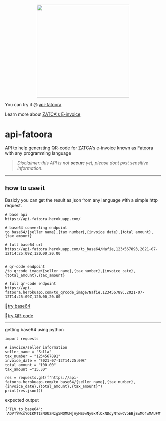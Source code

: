 <p align="center">
  <img align="center" src="https://github.com/NafieAlhilaly/api-fatoora/blob/main/images/secret-qr-code.png" width=300/>
</p>

You can try it @ [api-fatoora](https://api-fatoora.herokuapp.com/)

Learn more about [ZATCA's E-invoice](https://zatca.gov.sa/en/E-Invoicing/Introduction/Pages/What-is-e-invoicing.aspx) 
# api-fatoora
API to help generating QR-code for ZATCA's e-invoice known as Fatoora with any programming language

> _Disclaimer: this API is not **secure** yet, please dont post sensitive information._

---------
## how to use it 
Basicly you can get the result as json from any language with a simple http request.
```
# base api
https://api-fatoora.herokuapp.com/

# base64 converting endpoint
to_base64/{seller_name},{tax_number},{invoice_date},{total_amount},{tax_amount}

# full base64 url
https://api-fatoora.herokuapp.com/to_base64/Nafie,1234567893,2021-07-12T14:25:09Z,120.00,20.00


# qr-code endpoint
/to_qrcode_image/{seller_name},{tax_number},{invoice_date},{total_amount},{tax_amount}

# full qr-code endpoint
https://api-fatoora.herokuapp.com/to_qrcode_image/Nafie,1234567893,2021-07-12T14:25:09Z,120.00,20.00
```

🔗[try base64](https://api-fatoora.herokuapp.com/to_base64/Nafie,1234567893,2021-07-12T14:25:09Z,120.00,20.00)

🔗[try QR-code](https://api-fatoora.herokuapp.com/to_qrcode_image/Nafie,1234567893,2021-07-12T14:25:09Z,120.00,20.00)


------------

getting base64 using python 
```
import requests

# invoice/seller information
seller_name = "Salla"
tax_number = "1234567891"
invoice_date = "2021-07-12T14:25:09Z"
total_amount = "100.00"
tax_amount ="15.00"

res = requests.get(f"https://api-fatoora.herokuapp.com/to_base64/{seller_name},{tax_number},{invoice_date},{total_amount},{tax_amount}")
print(res.json())
```
expected output 
```
{'TLV_to_base64': 'AQVTYWxsYQIKMTIzNDU2Nzg5MQMUMjAyMS0wNy0xMlQxNDoyNTowOVoEBjEwMC4wMAUFMTUuMDA='}
```
